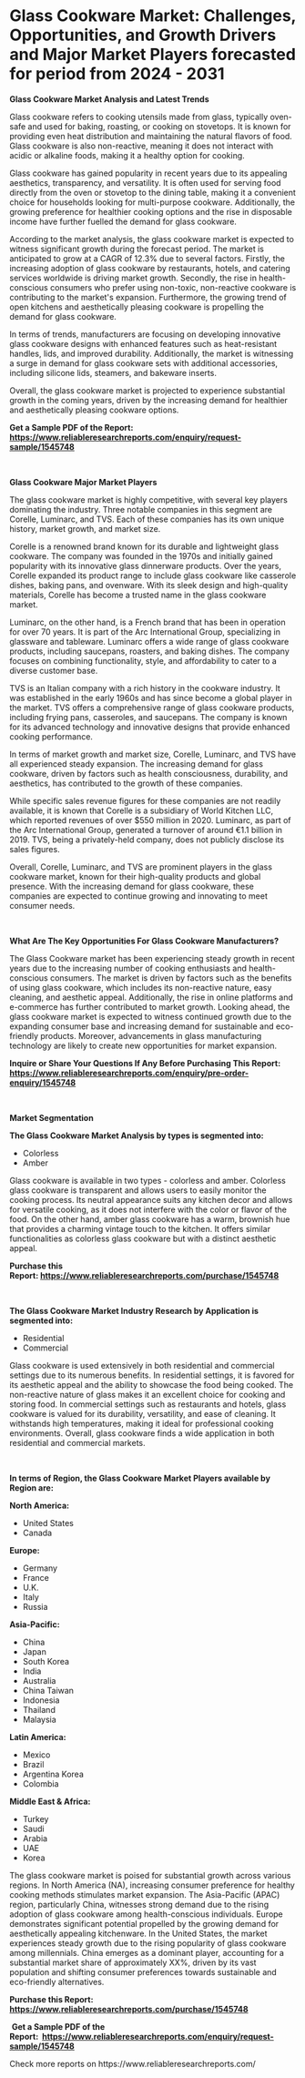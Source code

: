 <p><h1>Glass Cookware Market: Challenges, Opportunities, and Growth Drivers and Major Market Players forecasted for period from 2024 - 2031</h1></p><p><strong>Glass Cookware Market Analysis and Latest Trends</strong></p>
<p><p>Glass cookware refers to cooking utensils made from glass, typically oven-safe and used for baking, roasting, or cooking on stovetops. It is known for providing even heat distribution and maintaining the natural flavors of food. Glass cookware is also non-reactive, meaning it does not interact with acidic or alkaline foods, making it a healthy option for cooking.</p><p>Glass cookware has gained popularity in recent years due to its appealing aesthetics, transparency, and versatility. It is often used for serving food directly from the oven or stovetop to the dining table, making it a convenient choice for households looking for multi-purpose cookware. Additionally, the growing preference for healthier cooking options and the rise in disposable income have further fuelled the demand for glass cookware.</p><p>According to the market analysis, the glass cookware market is expected to witness significant growth during the forecast period. The market is anticipated to grow at a CAGR of 12.3% due to several factors. Firstly, the increasing adoption of glass cookware by restaurants, hotels, and catering services worldwide is driving market growth. Secondly, the rise in health-conscious consumers who prefer using non-toxic, non-reactive cookware is contributing to the market's expansion. Furthermore, the growing trend of open kitchens and aesthetically pleasing cookware is propelling the demand for glass cookware.</p><p>In terms of trends, manufacturers are focusing on developing innovative glass cookware designs with enhanced features such as heat-resistant handles, lids, and improved durability. Additionally, the market is witnessing a surge in demand for glass cookware sets with additional accessories, including silicone lids, steamers, and bakeware inserts.</p><p>Overall, the glass cookware market is projected to experience substantial growth in the coming years, driven by the increasing demand for healthier and aesthetically pleasing cookware options.</p></p>
<p><strong>Get a Sample PDF of the Report:&nbsp; <a href="https://www.reliableresearchreports.com/enquiry/request-sample/1545748">https://www.reliableresearchreports.com/enquiry/request-sample/1545748</a></strong></p>
<p>&nbsp;</p>
<p><strong>Glass Cookware Major Market Players</strong></p>
<p><p>The glass cookware market is highly competitive, with several key players dominating the industry. Three notable companies in this segment are Corelle, Luminarc, and TVS. Each of these companies has its own unique history, market growth, and market size.</p><p>Corelle is a renowned brand known for its durable and lightweight glass cookware. The company was founded in the 1970s and initially gained popularity with its innovative glass dinnerware products. Over the years, Corelle expanded its product range to include glass cookware like casserole dishes, baking pans, and ovenware. With its sleek design and high-quality materials, Corelle has become a trusted name in the glass cookware market.</p><p>Luminarc, on the other hand, is a French brand that has been in operation for over 70 years. It is part of the Arc International Group, specializing in glassware and tableware. Luminarc offers a wide range of glass cookware products, including saucepans, roasters, and baking dishes. The company focuses on combining functionality, style, and affordability to cater to a diverse customer base.</p><p>TVS is an Italian company with a rich history in the cookware industry. It was established in the early 1960s and has since become a global player in the market. TVS offers a comprehensive range of glass cookware products, including frying pans, casseroles, and saucepans. The company is known for its advanced technology and innovative designs that provide enhanced cooking performance.</p><p>In terms of market growth and market size, Corelle, Luminarc, and TVS have all experienced steady expansion. The increasing demand for glass cookware, driven by factors such as health consciousness, durability, and aesthetics, has contributed to the growth of these companies.</p><p>While specific sales revenue figures for these companies are not readily available, it is known that Corelle is a subsidiary of World Kitchen LLC, which reported revenues of over $550 million in 2020. Luminarc, as part of the Arc International Group, generated a turnover of around €1.1 billion in 2019. TVS, being a privately-held company, does not publicly disclose its sales figures.</p><p>Overall, Corelle, Luminarc, and TVS are prominent players in the glass cookware market, known for their high-quality products and global presence. With the increasing demand for glass cookware, these companies are expected to continue growing and innovating to meet consumer needs.</p></p>
<p>&nbsp;</p>
<p><strong>What Are The Key Opportunities For Glass Cookware Manufacturers?</strong></p>
<p><p>The Glass Cookware market has been experiencing steady growth in recent years due to the increasing number of cooking enthusiasts and health-conscious consumers. The market is driven by factors such as the benefits of using glass cookware, which includes its non-reactive nature, easy cleaning, and aesthetic appeal. Additionally, the rise in online platforms and e-commerce has further contributed to market growth. Looking ahead, the glass cookware market is expected to witness continued growth due to the expanding consumer base and increasing demand for sustainable and eco-friendly products. Moreover, advancements in glass manufacturing technology are likely to create new opportunities for market expansion.</p></p>
<p><strong>Inquire or Share Your Questions If Any Before Purchasing This Report: <a href="https://www.reliableresearchreports.com/enquiry/pre-order-enquiry/1545748">https://www.reliableresearchreports.com/enquiry/pre-order-enquiry/1545748</a></strong></p>
<p>&nbsp;</p>
<p><strong>Market Segmentation</strong></p>
<p><strong>The Glass Cookware Market Analysis by types is segmented into:</strong></p>
<p><ul><li>Colorless</li><li>Amber</li></ul></p>
<p><p>Glass cookware is available in two types - colorless and amber. Colorless glass cookware is transparent and allows users to easily monitor the cooking process. Its neutral appearance suits any kitchen decor and allows for versatile cooking, as it does not interfere with the color or flavor of the food. On the other hand, amber glass cookware has a warm, brownish hue that provides a charming vintage touch to the kitchen. It offers similar functionalities as colorless glass cookware but with a distinct aesthetic appeal.</p></p>
<p><strong>Purchase this Report:&nbsp;<a href="https://www.reliableresearchreports.com/purchase/1545748">https://www.reliableresearchreports.com/purchase/1545748</a></strong></p>
<p>&nbsp;</p>
<p><strong>The Glass Cookware Market Industry Research by Application is segmented into:</strong></p>
<p><ul><li>Residential</li><li>Commercial</li></ul></p>
<p><p>Glass cookware is used extensively in both residential and commercial settings due to its numerous benefits. In residential settings, it is favored for its aesthetic appeal and the ability to showcase the food being cooked. The non-reactive nature of glass makes it an excellent choice for cooking and storing food. In commercial settings such as restaurants and hotels, glass cookware is valued for its durability, versatility, and ease of cleaning. It withstands high temperatures, making it ideal for professional cooking environments. Overall, glass cookware finds a wide application in both residential and commercial markets.</p></p>
<p>&nbsp;</p>
<p><strong>In terms of Region, the Glass Cookware Market Players available by Region are:</strong></p>
<p>
    <p> <strong> North America: </strong>
        <ul>
            <li>United States</li>
            <li>Canada</li>
        </ul>
        </p> 
    <p> <strong> Europe: </strong>
        <ul>
            <li>Germany</li>
            <li>France</li>
            <li>U.K.</li>
            <li>Italy</li>
            <li>Russia</li>
        </ul>
        </p> 
    <p> <strong> Asia-Pacific: </strong>
        <ul>
            <li>China</li>
            <li>Japan</li>
            <li>South Korea</li>
            <li>India</li>
            <li>Australia</li>
            <li>China Taiwan</li>
            <li>Indonesia</li>
            <li>Thailand</li>
            <li>Malaysia</li>
        </ul>
        </p> 
    <p> <strong> Latin America: </strong>
        <ul>
            <li>Mexico</li>
            <li>Brazil</li>
            <li>Argentina Korea</li>
            <li>Colombia</li>
        </ul>
        </p> 
    <p> <strong> Middle East & Africa: </strong>
        <ul>
            <li>Turkey</li>
            <li>Saudi</li>
            <li>Arabia</li>
            <li>UAE</li>
            <li>Korea</li>
        </ul>
    </p>
    </p>
<p><p>The glass cookware market is poised for substantial growth across various regions. In North America (NA), increasing consumer preference for healthy cooking methods stimulates market expansion. The Asia-Pacific (APAC) region, particularly China, witnesses strong demand due to the rising adoption of glass cookware among health-conscious individuals. Europe demonstrates significant potential propelled by the growing demand for aesthetically appealing kitchenware. In the United States, the market experiences steady growth due to the rising popularity of glass cookware among millennials. China emerges as a dominant player, accounting for a substantial market share of approximately XX%, driven by its vast population and shifting consumer preferences towards sustainable and eco-friendly alternatives.</p></p>
<p><strong>Purchase this Report: <a href="https://www.reliableresearchreports.com/purchase/1545748">https://www.reliableresearchreports.com/purchase/1545748</a></strong></p>
<p>&nbsp;<strong>Get a Sample PDF of the Report:&nbsp;&nbsp;<a href="https://www.reliableresearchreports.com/enquiry/request-sample/1545748">https://www.reliableresearchreports.com/enquiry/request-sample/1545748</a></strong></p>
<p><strong></strong></p>
<p>Check more reports on https://www.reliableresearchreports.com/</p>